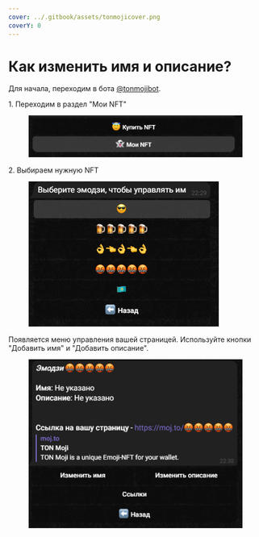 ```yaml
---
cover: ../.gitbook/assets/tonmojicover.png
coverY: 0
---
```


# Как изменить имя и описание?

Для начала, переходим в бота [@tonmojibot](https://t.me/tonmojibot).

1\. Переходим в раздел "Мои NFT"

<figure><img src="../.gitbook/assets/image (2) (1).png" alt=""><figcaption></figcaption></figure>

2\. Выбираем нужную NFT

<figure><img src="../.gitbook/assets/image (1) (1).png" alt=""><figcaption></figcaption></figure>

Появляется меню управления вашей страницей. Используйте кнопки "Добавить имя" и "Добавить описание".

<figure><img src="../.gitbook/assets/image (4).png" alt=""><figcaption></figcaption></figure>


